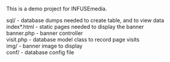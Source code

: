 This is a demo project for INFUSEmedia.

sql/ - database dumps needed to create table, and to view data<br>
index*.html - static pages needed to display the banner<br>
banner.php - banner controller<br>
visit.php - database model class to record page visits<br>
img/ - banner image to display<br>
conf/ - database config file
